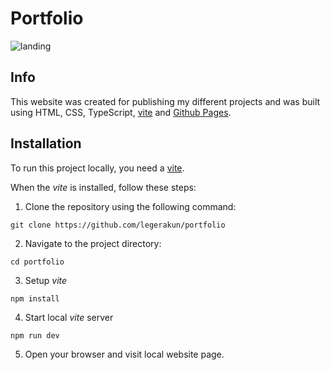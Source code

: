 # Portfolio

![landing](https://raw.githubusercontent.com/legerakun/portfolio/master/assets/readme.png)

## Info

This website was created for publishing my different projects and was built using HTML, CSS, TypeScript, [vite](https://vitejs.dev/) and [Github Pages](https://pages.github.com/).

## Installation

To run this project locally, you need a [vite](https://vitejs.dev/).

When the *vite* is installed, follow these steps:

1. Clone the repository using the following command:
   
```
git clone https://github.com/legerakun/portfolio
```

2. Navigate to the project directory:

```
cd portfolio
```

3. Setup *vite*

```
npm install
```

4. Start local *vite* server

```
npm run dev
```

5. Open your browser and visit local website page.
